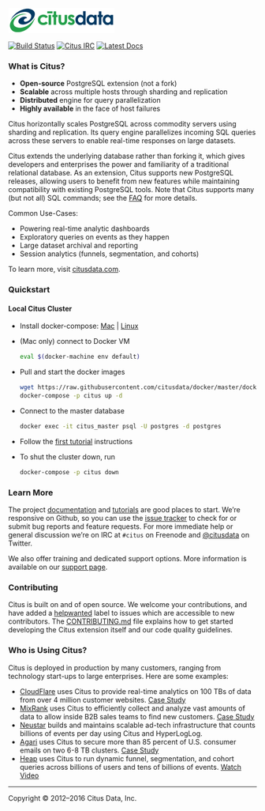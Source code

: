 ![Citus Banner](/github-banner.png)

[![Build Status](https://travis-ci.com/citusdata/citus.svg?token=bSq3ym67qubHCGNs1iYZ&branch=master)](https://travis-ci.com/citusdata/citus)
[![Citus IRC](https://img.shields.io/badge/irc-%23citus-blue.svg)](https://webchat.freenode.net/?channels=citus)
[![Latest Docs](https://img.shields.io/badge/docs-latest-brightgreen.svg)][docs]

### What is Citus?

* **Open-source** PostgreSQL extension (not a fork)
* **Scalable** across multiple hosts through sharding and replication
* **Distributed** engine for query parallelization
* **Highly available** in the face of host failures

Citus horizontally scales PostgreSQL across commodity servers using
sharding and replication. Its query engine parallelizes incoming
SQL queries across these servers to enable real-time responses on
large datasets.

Citus extends the underlying database rather than forking it, which
gives developers and enterprises the power and familiarity of a
traditional relational database. As an extension, Citus supports
new PostgreSQL releases, allowing users to benefit from new features
while maintaining compatibility with existing PostgreSQL tools.
Note that Citus supports many (but not all) SQL commands; see the
[FAQ][faq] for more details.

Common Use-Cases:
* Powering real-time analytic dashboards
* Exploratory queries on events as they happen
* Large dataset archival and reporting
* Session analytics (funnels, segmentation, and cohorts)

To learn more, visit [citusdata.com](https://www.citusdata.com).

### Quickstart

#### Local Citus Cluster

* Install docker-compose: [Mac][mac_install] | [Linux][linux_install]
* (Mac only) connect to Docker VM
   ```bash
   eval $(docker-machine env default)
   ```

* Pull and start the docker images
   ```bash
   wget https://raw.githubusercontent.com/citusdata/docker/master/docker-compose.yml
   docker-compose -p citus up -d
   ```

* Connect to the master database
   ```bash
   docker exec -it citus_master psql -U postgres -d postgres
   ```

* Follow the [first tutorial][tutorial] instructions
* To shut the cluster down, run

   ```bash
   docker-compose -p citus down
   ```

### Learn More

The project [documentation][docs] and [tutorials][tutorial] are
good places to start.  We’re responsive on Github, so you can use
the [issue tracker][issues]  to check for or submit bug reports and
feature requests. For more immediate help or general discussion
we’re on IRC at `#citus` on Freenode and [@citusdata][twitter] on
Twitter.

We also offer training and dedicated support options. More information
is available on our [support page][support].

### Contributing

Citus is built on and of open source. We welcome your contributions,
and have added a
[helpwanted](https://github.com/citusdata/citus/labels/helpwanted) label
to issues which are accessible to new contributors. The
[CONTRIBUTING.md](CONTRIBUTING.md) file explains how to get started
developing the Citus extension itself and our code quality guidelines.

### Who is Using Citus?

Citus is deployed in production by many customers, ranging from
technology start-ups to large enterprises. Here are some examples:

* [CloudFlare](https://www.cloudflare.com/) uses Citus to provide
real-time analytics on 100 TBs of data from over 4 million customer
websites. [Case
Study](https://blog.cloudflare.com/scaling-out-postgresql-for-cloudflare-analytics-using-citusdb/)
* [MixRank](https://mixrank.com/) uses Citus to efficiently collect
and analyze vast amounts of data to allow inside B2B sales teams
to find new customers. [Case
Study](https://www.citusdata.com/solutions/case-studies/mixrank-case-study)
* [Neustar](https://www.neustar.biz/) builds and maintains scalable
ad-tech infrastructure that counts billions of events per day using
Citus and HyperLogLog.
* [Agari](https://www.agari.com/) uses Citus to secure more than
85 percent of U.S. consumer emails on two 6-8 TB clusters. [Case
Study](https://www.citusdata.com/solutions/case-studies/agari-case-study)
* [Heap](https://heapanalytics.com/) uses Citus to run dynamic
funnel, segmentation, and cohort queries across billions of users
and tens of billions of events. [Watch
Video](https://www.youtube.com/watch?v=NVl9_6J1G60&list=PLixnExCn6lRpP10ZlpJwx6AuU3XIgNWpL)

___

Copyright © 2012–2016 Citus Data, Inc.

[docs]: https://www.citusdata.com/docs/citus/5.0
[faq]: https://www.citusdata.com/frequently-asked-questions
[issues]: https://github.com/citusdata/citus/issues
[linux_install]: https://www.digitalocean.com/community/tutorials/how-to-install-and-use-docker-compose-on-ubuntu-14-04
[mac_install]: https://www.docker.com/products/docker-toolbox
[support]: https://www.citusdata.com/citus-products/citus-data-pricing
[tutorial]: https://www.citusdata.com/docs/citus/5.0/tutorials/tut-real-time.html
[twitter]: https://twitter.com/citusdata
[license]: LICENSE
